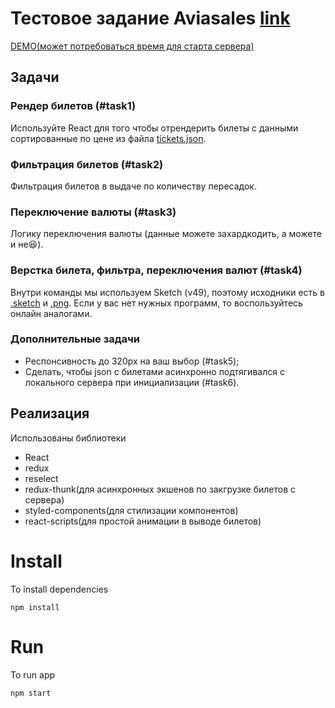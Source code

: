 # Тестовое задание Aviasales [link](https://github.com/KosyanMedia/test-tasks/tree/master/aviasales)

[DEMO(может потребоваться время для старта сервера)](https://aviasales-testapp.herokuapp.com/)

## Задачи

### Рендер билетов (#task1)

Используйте React для того чтобы отрендерить билеты с данными сортированные по цене из файла [tickets.json](https://github.com/KosyanMedia/test-tasks/blob/master/aviasales/tickets.json).

### Фильтрация билетов (#task2)

Фильтрация билетов в выдаче по количеству пересадок.

### Переключение валюты (#task3)

Логику переключения валюты (данные можете захардкодить, а можете и не😆).

### Верстка билета, фильтра, переключения валют (#task4)

Внутри команды мы используем Sketch (v49), поэтому исходники есть в [.sketch](https://github.com/KosyanMedia/test-tasks/blob/master/aviasales/search.sketch) и [.png](https://github.com/KosyanMedia/test-tasks/blob/master/aviasales/search.png). Если у вас нет нужных программ, то воспользуйтесь онлайн аналогами.

### Дополнительные задачи

- Респонсивность до 320px на ваш выбор (#task5);
- Сделать, чтобы json с билетами асинхронно подтягивался с локального сервера при инициализации (#task6).

## Реализация

Использованы библиотеки

- React
- redux
- reselect
- redux-thunk(для асинхронных экшенов по закгрузке билетов с сервера)
- styled-components(для стилизации компонентов)
- react-scripts(для простой анимации в выводе билетов)

# Install

To install dependencies

```shell
npm install
```

# Run

To run app

```shell
npm start
```
